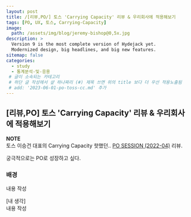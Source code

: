 ```yaml
---
layout: post
title: /[리뷰,PO/] 토스 'Carrying Capacity' 리뷰 & 우리회사에 적용해보기
tags: [PO, UX, 토스, Carrying-Capacity]
image: 
  path: /assets/img/blog/jeremy-bishop@0,5x.jpg
description: >
  Version 9 is the most complete version of Hydejack yet.
  Modernized design, big headlines, and big new features.
sitemap: false
categories:
  - study
  - 통계분석-및-응용
 # 글이 소속되는 카테고리 
 # 하단 글 작성에서 샾 하나짜리 (#) 제목 쓰면 위의 title 보다 더 우선 적용노출됨
 # add: '2023-06-01-po-toss-cc.md' 추가
---
```


## [리뷰,PO] 토스 'Carrying Capacity' 리뷰 & 우리회사에 적용해보기   

**NOTE**  
토스 이승건 대표의 Carrying Capacity 핫했던.. <a href="https://www.youtube.com/watch?v=tcrr2QiXt9M&list=PL1DJtS1Hv1Piv_MQIHgA_CdNsXyDM9UDM&index=9" target = "_blank">PO SESSION (2022-04)</a> 리뷰.

궁극적으로는 PO로 성장하고 싶다. 

### 배경  
내용 작성  
> 
[내 생각]  
내용 작성